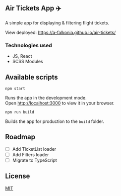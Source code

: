 ## Air Tickets App :airplane:

A simple app for displaying & filtering flight tickets.

View deployed: https://a-falkonia.github.io/air-tickets/
### Technologies used

- JS, React
- SCSS Modules

## Available scripts
`npm start`

Runs the app in the development mode.\
Open [http://localhost:3000](http://localhost:3000) to view it in your browser.

`npm run build`

Builds the app for production to the `build` folder.

## Roadmap

- [ ] Add TicketList loader
- [ ] Add Filters loader
- [ ] Migrate to TypeScript

## License
[MIT](https://choosealicense.com/licenses/mit/)
